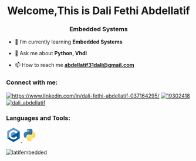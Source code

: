 <h1 align="center">Welcome,This is Dali Fethi Abdellatif</h1>
<h3 align="center">Embedded Systems</h3>

- 🌱 I’m currently learning **Embedded Systems**

- 💬 Ask me about **Python, Vhdl**

- 📫 How to reach me **abdellatif31dali@gmail.com**

<h3 align="left">Connect with me:</h3>
<p align="left">
<a href="https://linkedin.com/in/https://www.linkedin.com/in/dali-fethi-abdellatif-037164295/" target="blank"><img align="center" src="https://raw.githubusercontent.com/rahuldkjain/github-profile-readme-generator/master/src/images/icons/Social/linked-in-alt.svg" alt="https://www.linkedin.com/in/dali-fethi-abdellatif-037164295/" height="30" width="40" /></a>
<a href="https://stackoverflow.com/users/19302418" target="blank"><img align="center" src="https://raw.githubusercontent.com/rahuldkjain/github-profile-readme-generator/master/src/images/icons/Social/stack-overflow.svg" alt="19302418" height="30" width="40" /></a>
<a href="https://www.hackerrank.com/dali_abdellatif" target="blank"><img align="center" src="https://raw.githubusercontent.com/rahuldkjain/github-profile-readme-generator/master/src/images/icons/Social/hackerrank.svg" alt="dali_abdellatif" height="30" width="40" /></a>
</p>

<h3 align="left">Languages and Tools:</h3>
<p align="left"> <a href="https://www.cprogramming.com/" target="_blank" rel="noreferrer"> <img src="https://raw.githubusercontent.com/devicons/devicon/master/icons/c/c-original.svg" alt="c" width="40" height="40"/> </a> <a href="https://www.python.org" target="_blank" rel="noreferrer"> <img src="https://raw.githubusercontent.com/devicons/devicon/master/icons/python/python-original.svg" alt="python" width="40" height="40"/> </a> </p>

<p><img align="center" src="https://github-readme-stats.vercel.app/api/top-langs?username=latifembedded&show_icons=true&locale=en&layout=compact" alt="latifembedded" /></p>
